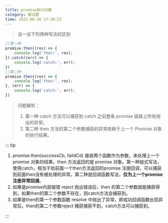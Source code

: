 ```yaml
---
title: promise执行问题
category: 面试题
time: 2021-06-26 17:39:23
---
```


> 谈一谈下列两种写法的区别

```javascript
//第一种
promise.then((res) => {
    console.log('then:', res);
}).catch((err) => {
    console.log('catch:', err);
})
//第二种
promise.then((res) => {
    console.log('then:', res);
}, (err) => {
    console.log('catch:', err);
})
```

> 问题解析：
>
> 1. 第一种 catch 方法可以捕获到 catch 之前整条 promise 链路上所有抛出的异常。
> 2. 第二种 then 方法的第二个参数捕获的异常依赖于上一个 Promise 对象的执行结果。

::: tip

1. promise.then(successCb, faildCd) 接收两个函数作为参数，来处理上一个promise 对象的结果。then 方法返回的是 promise 对象。第一种链式写法，使用catch，相当于给前面一个then方法返回的promise 注册回调，可以捕获到前面then没有被处理的异常。第二种是回调函数写法，**仅为上一个promise 注册异常回调**。
2. 如果是promise内部报错 reject 抛出错误后，then 的第二个参数就能捕获得到，如果then的第二个参数不存在，则catch方法会捕获到。 
3. 如果是then的第一个参数函数 resolve 中抛出了异常，即成功回调函数出现异常后，then的第二个参数reject 捕获捕获不到，catch方法可以捕获到。

:::

